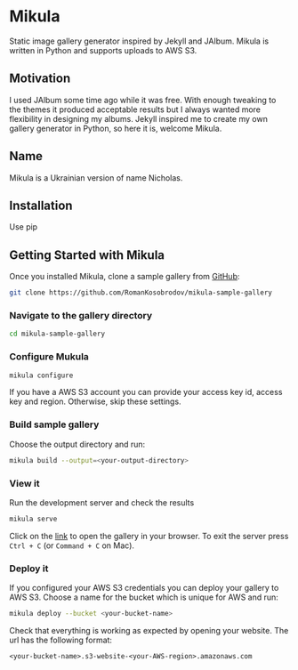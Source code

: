 # Mikula

Static image gallery generator inspired by Jekyll and JAlbum.
Mikula is written in Python and supports uploads to AWS S3.

## Motivation

I used JAlbum some time ago while it was free.
With enough tweaking to the themes it produced acceptable results but I always wanted more 
flexibility in designing my albums. Jekyll inspired me to create my own gallery generator in Python,
so here it is, welcome Mikula.

## Name

Mikula is a Ukrainian version of name Nicholas.


## Installation
Use pip

## Getting Started with Mikula
Once you installed Mikula, clone a sample gallery from [GitHub](https://github.com/RomanKosobrodov/mikula-sample-gallery):

```bash
git clone https://github.com/RomanKosobrodov/mikula-sample-gallery
```

### Navigate to the gallery directory

```bash
cd mikula-sample-gallery
```

### Configure Mukula
```bash
mikula configure
```
If you have a AWS S3 account you can provide your access key id, access key and region.
Otherwise, skip these settings.

### Build sample gallery

Choose the output directory and run:
```bash
mikula build --output=<your-output-directory>
```

### View it
Run the development server and check the results
```bash
mikula serve
```
Click on the [link](http://localhost:5000) to open the gallery in your browser.
To exit the server press `Ctrl + C` (or `Command + C` on Mac).

### Deploy it
If you configured your AWS S3 credentials you can deploy your gallery to AWS S3.
Choose a name for the bucket which is unique for AWS and run:
```bash
mikula deploy --bucket <your-bucket-name>
```
Check that everything is working as expected by opening your website.
The url has the following format:
```
<your-bucket-name>.s3-website-<your-AWS-region>.amazonaws.com
```